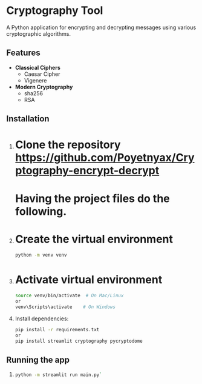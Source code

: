 # Cryptography Tool

A Python application for encrypting and decrypting messages using various cryptographic algorithms.

## Features

- **Classical Ciphers**
  - Caesar Cipher
  - Vigenere
- **Modern Cryptography**
  - sha256
  - RSA

## Installation

1. # Clone the repository https://github.com/Poyetnyax/Cryptography-encrypt-decrypt

   # Having the project files do the following.
   
2. # Create the virtual environment
   ```bash
   python -m venv venv
2. # Activate virtual environment
   ```bash
   source venv/bin/activate  # On Mac/Linux
   or 
   venv\Scripts\activate    # On Windows
3. Install dependencies:
   ```bash
   pip install -r requirements.txt
   or 
   pip install streamlit cryptography pycryptodome
   

## Running the app
1. ```bash
   python -m streamlit run main.py`
